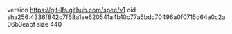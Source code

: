 version https://git-lfs.github.com/spec/v1
oid sha256:4336f842c7f68a1ee620541a4b10c77a6bdc70496a0f0715d64a0c2a06b3eabf
size 440
